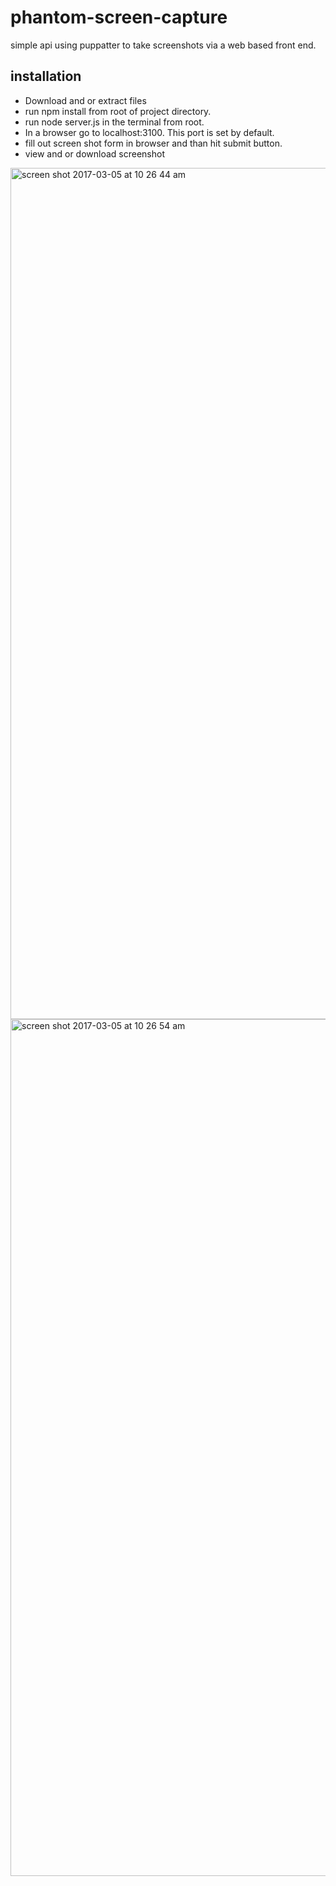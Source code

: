 # phantom-screen-capture


simple api using puppatter to take screenshots via a web based front end. 

## installation 
- Download and or extract files
- run npm install from root of project directory.
- run node server.js in the terminal from root.
- In a browser go to localhost:3100. This port is set by default.
- fill out screen shot form in browser and than hit submit button. 
- view and or download screenshot

<img width="1362" alt="screen shot 2017-03-05 at 10 26 44 am" src="https://cloud.githubusercontent.com/assets/1247194/23589238/04d194b2-018f-11e7-9b44-7f57b0faf463.png">


<img width="1371" alt="screen shot 2017-03-05 at 10 26 54 am" src="https://cloud.githubusercontent.com/assets/1247194/23589241/0a2ba916-018f-11e7-980d-47395e693286.png">
